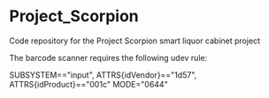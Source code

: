 Project_Scorpion
================

Code repository for the Project Scorpion smart liquor cabinet project


The barcode scanner requires the following udev rule:

SUBSYSTEM=="input", ATTRS{idVendor}=="1d57", ATTRS{idProduct}=="001c" MODE="0644"
